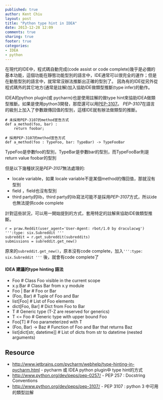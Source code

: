 ```yaml
---
published: true
author: Kent Chiu
layout: post
title: "Python type hint in IDEA"
date: 2013-12-28 12:09
comments: true
sharing: true
footer: true
categories: 
- IDEA
- python
---
```


在現代的IDE中，程式碼自動完成(code assist or code complete)幾乎是必備的基本功能，這個功能在靜態功能型別的語言中，IDE通常可以很完全的運作；但是在動態型別的語言中，就常常沒辦法推斷出正確的型別了。
因為有的IDE從另外從程式碼外的其它地方(通常是註解)加入協助IDE做類型推斷(type infer)的動作。

IDEA的python plugin(或 pycharm)也是使用註解的做type hint來協助IDEA做類型推斷。如果是使用python3開發，那麼還可以用[PEP-3107](http://www.python.org/dev/peps/pep-3107/)。
*PEP-3107*在語言的級別上加入了參數跟傳回值的型別，這樣IDE就有辦法做類型的推斷。

	# 未採用PEP-3107的method宣告方式
	def a_method(foo, bar) :
		return foobar;

	# 採用PEP-3107的method宣告方式
	def a_method(foo : TypeFoo, bar: TypeBar) -> TypeFooBar

TypeFoo是參數foo的型別，TypeBar是參數bar的型別，而TypeFooBar則是 return value foobar的型別


但是以下幾種狀況是*PEP-3107*無法處理的:

- locale variable，如果 locale variable不是某個method的傳回值，那就沒有型別
- field ，field也沒有型別
- third party的lib，third party的lib寫法可能不是採用*PEP-3107*方式，所以ide也無法提供code complete

計對這些狀況，可以用一開始提到的方式，套用特定的註解來協助IDE做類型推斷。

    r = praw.Reddit(user_agent='User-Agent: rbot/1.0 by draculacwg')
    ''':type: six.Subreddit ''' 
    subreddit = r.get_subreddit(subreddits)
    submissions = subreddit.get_new()

原來的`subreddit.get_new()`，原本沒有code complete，加入`''':type: six.Subreddit '''` 後，就會有code complete了


#### IDEA 建議的type hinting 語法 

- Foo # Class Foo visible in the current scope
- x.y.Bar # Class Bar from x.y module
- Foo | Bar # Foo or Bar
- (Foo, Bar) # Tuple of Foo and Bar
- list[Foo] # List of Foo elements
- dict[Foo, Bar] # Dict from Foo to Bar
- T # Generic type (T-Z are reserved for generics)
- T <= Foo # Generic type with upper bound Foo
- Foo[T] # Foo parameterized with T
- (Foo, Bar) -> Baz # Function of Foo and Bar that returns Baz
- list[dict[str, datetime]] # List of dicts from str to datetime (nested arguments)

Resource
--------
-	<http://www.jetbrains.com/pycharm/webhelp/type-hinting-in-pycharm.html> - pycharm 或 IDEA python plugin中 type hint的方式
-   <http://www.python.org/dev/peps/pep-0257/> - PEP 257  : Docstring Conventions
-	<http://www.python.org/dev/peps/pep-3107/> - PEP 3107 : python 3 中可用的類型註解

